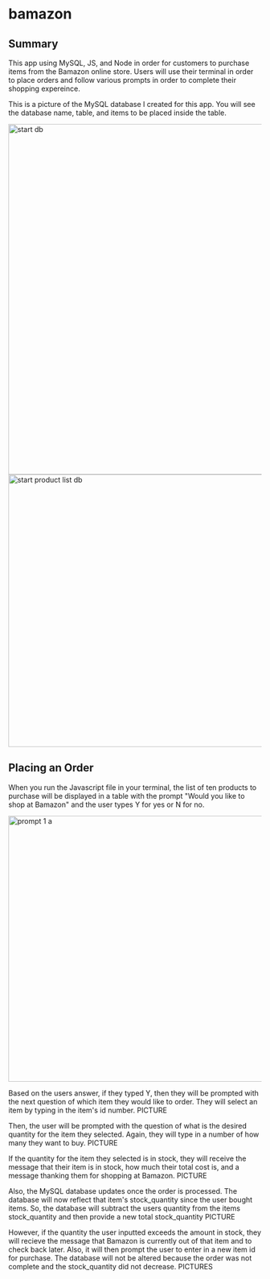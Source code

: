 # bamazon

## Summary

This app using MySQL, JS, and Node in order for customers to purchase items from the Bamazon online store. Users will use their terminal in order to place orders and follow various prompts in order to complete their shopping expereince.

This is a picture of the MySQL database I created for this app. You will see the database name, table, and items to be placed inside the table.


<img width="697" alt="start db" src="https://user-images.githubusercontent.com/26397187/31866673-a36853bc-b748-11e7-9b07-62847c1e5c61.png">



<img width="542" alt="start product list db" src="https://user-images.githubusercontent.com/26397187/31866692-d8427f18-b748-11e7-9b93-2b24ba5bc785.png">



## Placing an Order

When you run the Javascript file in your terminal, the list of ten products to purchase will be displayed in a table with the prompt "Would you like to shop at Bamazon" and the user types Y for yes or N for no.


<img width="529" alt="prompt 1 a" src="https://user-images.githubusercontent.com/26397187/31866701-12825702-b749-11e7-9b80-fe36efdc2a98.png">



Based on the users answer, if they typed Y, then they will be prompted with the next question of which item they would like to order. They will select an item by typing in the item's id number.
PICTURE
   
Then, the user will be prompted with the question of what is the desired quantity for the item they selected. Again, they will type in a number of how many they want to buy.
PICTURE

If the quantity for the item they selected is in stock, they will receive the message that their item is in stock, how much their total cost is, and a message thanking them for shopping at Bamazon.
PICTURE

Also, the MySQL database updates once the order is processed. The database will now reflect that item's stock_quantity since the user bought items. So, the database will subtract the users quantity from the items stock_quantity and then provide a new total stock_quantity
PICTURE

However, if the quantity the user inputted exceeds the amount in stock, they will recieve the message that Bamazon is currently out of that item and to check back later. Also, it will then prompt the user to enter in a new item id for purchase. The database will not be altered because the order was not complete and the stock_quantity did not decrease.
PICTURES










